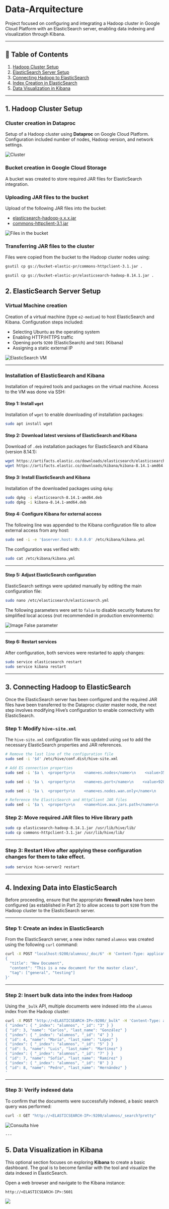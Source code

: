 # Data-Arquitecture
Project focused on configuring and integrating a Hadoop cluster in Google Cloud Platform with an ElasticSearch server, enabling data indexing and visualization through Kibana.

---

## 📌 Table of Contents

1. [Hadoop Cluster Setup](#1-hadoop-cluster-setup)  
2. [ElasticSearch Server Setup](#2-elasticsearch-server-setup)  
3. [Connecting Hadoop to ElasticSearch](#3-connecting-hadoop-to-elasticsearch)  
4. [Index Creation in ElasticSearch](#4-index-creation-in-elasticsearch)  
5. [Data Visualization in Kibana](#5-data-visualization-in-kibana)

---

## 1. Hadoop Cluster Setup

### Cluster creation in Dataproc  
Setup of a Hadoop cluster using **Dataproc** on Google Cloud Platform. Configuration included number of nodes, Hadoop version, and network settings.

![Cluster](Images/1.1.png)

### Bucket creation in Google Cloud Storage  
A bucket was created to store required JAR files for ElasticSearch integration.

### Uploading JAR files to the bucket  
Upload of the following JAR files into the bucket:

- [elasticsearch-hadoop-x.x.x.jar](https://github.com/IrisMejuto/Data-Arquitecture/blob/main/files/elasticsearch-hadoop-8.14.1.zip)
- [commons-httpclient-3.1.jar](https://github.com/IrisMejuto/Data-Arquitecture/blob/main/files/commons-httpclient-3.1.jar)

![Files in the bucket](https://github.com/IrisMejuto/Data-Arquitecture/blob/main/Images/2.1.png)

### Transferring JAR files to the cluster  
Files were copied from the bucket to the Hadoop cluster nodes using:

```bash
gsutil cp gs://bucket-elastic-pr/commons-httpclient-3.1.jar .

gsutil cp gs://bucket-elastic-pr/elasticsearch-hadoop-8.14.1.jar .

```


## 2. ElasticSearch Server Setup

### Virtual Machine creation  
Creation of a virtual machine (type `e2-medium`) to host ElasticSearch and Kibana. Configuration steps included:

- Selecting Ubuntu as the operating system  
- Enabling HTTP/HTTPS traffic  
- Opening ports `9200` (ElasticSearch) and `5601` (Kibana)  
- Assigning a static external IP

![ElasticSearch VM](Images/2.1.1.png)

---

### Installation of ElasticSearch and Kibana  

Installation of required tools and packages on the virtual machine. Access to the VM was done via SSH:

#### Step 1: Install `wget`  
Installation of `wget` to enable downloading of installation packages:

```bash
sudo apt install wget
```

#### Step 2: Download latest versions of ElasticSearch and Kibana  

Download of `.deb` installation packages for ElasticSearch and Kibana (version 8.14.1):

```bash
wget https://artifacts.elastic.co/downloads/elasticsearch/elasticsearch-8.14.1-amd64.deb
wget https://artifacts.elastic.co/downloads/kibana/kibana-8.14.1-amd64.deb
```

#### Step 3: Install ElasticSearch and Kibana  

Installation of the downloaded packages using `dpkg`:

```bash
sudo dpkg -i elasticsearch-8.14.1-amd64.deb
sudo dpkg -i kibana-8.14.1-amd64.deb
```

#### Step 4: Configure Kibana for external access  

The following line was appended to the Kibana configuration file to allow external access from any host:

```bash
sudo sed -i -e '$aserver.host: 0.0.0.0' /etc/kibana/kibana.yml
```

The configuration was verified with:

```bash
sudo cat /etc/kibana/kibana.yml
```

---

#### Step 5: Adjust ElasticSearch configuration  

ElasticSearch settings were updated manually by editing the main configuration file:

```bash
sudo nano /etc/elasticsearch/elasticsearch.yml
```

The following parameters were set to `false` to disable security features for simplified local access (not recommended in production environments):

![Image False parameter](Images/2.2.1.png)

---

#### Step 6: Restart services  

After configuration, both services were restarted to apply changes:

```bash
sudo service elasticsearch restart
sudo service kibana restart
```

---

## 3. Connecting Hadoop to ElasticSearch

Once the ElasticSearch server has been configured and the required JAR files have been transferred to the Dataproc cluster master node, the next step involves modifying Hive’s configuration to enable connectivity with ElasticSearch.

### Step 1: Modify `hive-site.xml`

The `hive-site.xml` configuration file was updated using `sed` to add the necessary ElasticSearch properties and JAR references.

```bash
# Remove the last line of the configuration file
sudo sed -i '$d' /etc/hive/conf.dist/hive-site.xml

# Add ES connection properties
sudo sed -i '$a \  <property>\n    <name>es.nodes</name>\n    <value>35.234.149.191</value>\n  </property>\n' /etc/hive/conf.dist/hive-site.xml

sudo sed -i '$a \  <property>\n    <name>es.port</name>\n    <value>9200</value>\n  </property>\n' /etc/hive/conf.dist/hive-site.xml

sudo sed -i '$a \  <property>\n    <name>es.nodes.wan.only</name>\n    <value>true</value>\n  </property>\n' /etc/hive/conf.dist/hive-site.xml

# Reference the ElasticSearch and HttpClient JAR files
sudo sed -i '$a \  <property>\n    <name>hive.aux.jars.path</name>\n   <value>/usr/lib/hive/lib/elasticsearch-hadoop-8.14.1.jar,/usr/lib/hive/lib/commons-httpclient-3.1.jar</value>\n  </property>\n</configuration>' /etc/hive/conf.dist/hive-site.xml
```

### Step 2: Move required JAR files to Hive library path

```bash
sudo cp elasticsearch-hadoop-8.14.1.jar /usr/lib/hive/lib/
sudo cp commons-httpclient-3.1.jar /usr/lib/hive/lib/
```

---


### Step 3: Restart Hive after applying these configuration changes for them to take effect.

```bash
sudo service hive-server2 restart
```

---

## 4. Indexing Data into ElasticSearch

Before proceeding, ensure that the appropriate **firewall rules** have been configured (as established in Part 2) to allow access to port `9200` from the Hadoop cluster to the ElasticSearch server.

---

### Step 1: Create an index in ElasticSearch  

From the ElasticSearch server, a new index named `alumnos` was created using the following `curl` command:

```bash
curl -X POST "localhost:9200/alumnos/_doc/6" -H 'Content-Type: application/json' -d'
{
  "title": "New Document",
  "content": "This is a new document for the master class",
  "tag": ["general", "testing"]
}'
```

---

### Step 2: Insert bulk data into the index from Hadoop  

Using the `_bulk` API, multiple documents were indexed into the `alumnos` index from the Hadoop cluster:

```bash
curl -X POST "http://<ELASTICSEARCH-IP>:9200/_bulk" -H 'Content-Type: application/json' -d'
{ "index": { "_index": "alumnos", "_id": "3" } }
{ "id": 3, "name": "Carlos", "last_name": "González" }
{ "index": { "_index": "alumnos", "_id": "4" } }
{ "id": 4, "name": "María", "last_name": "López" }
{ "index": { "_index": "alumnos", "_id": "5" } }
{ "id": 5, "name": "Luis", "last_name": "Martínez" }
{ "index": { "_index": "alumnos", "_id": "7" } }
{ "id": 7, "name": "Sofía", "last_name": "Ramírez" }
{ "index": { "_index": "alumnos", "_id": "8" } }
{ "id": 8, "name": "Pedro", "last_name": "Hernández" }
'
```

---

### Step 3: Verify indexed data  

To confirm that the documents were successfully indexed, a basic search query was performed:

```bash
curl -X GET "http://<ELASTICSEARCH-IP>:9200/alumnos/_search?pretty"
```

![Consulta hive](Images/2.4.3.png)
```
---

```
## 5. Data Visualization in Kibana

This optional section focuses on exploring **Kibana** to create a basic dashboard. The goal is to become familiar with the tool and visualize the data indexed in ElasticSearch.


Open a web browser and navigate to the Kibana instance:

```
http://<ELASTICSEARCH-IP>:5601
```

![](Images/5.1.png)

